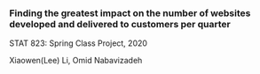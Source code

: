 ### Finding the greatest impact on the number of websites developed and delivered to customers per quarter  
 
STAT 823: Spring Class Project, 2020  

Xiaowen(Lee) Li, Omid Nabavizadeh
